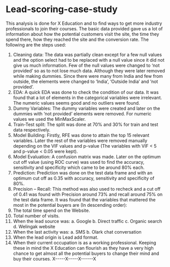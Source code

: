 # Lead-scoring-case-study
This analysis is done for X Education and to find ways to get more industry professionals to join their courses. The basic data provided gave us a lot of information about how the potential customers visit the site, the time they spend there, how they reached the site and the conversion rate.
The following are the steps used:
1. Cleaning data:
The data was partially clean except for a few null values and the option select had to
be replaced with a null value since it did not give us much information. Few of the
null values were changed to ‘not provided’ so as to not lose much data. Although they
were later removed while making dummies. Since there were many from India and
few from outside, the elements were changed to ‘India’, ‘Outside India’ and ‘not
provided’.
2. EDA:
A quick EDA was done to check the condition of our data. It was found that a lot of
elements in the categorical variables were irrelevant. The numeric values seems good
and no outliers were found.
3. Dummy Variables:
The dummy variables were created and later on the dummies with ‘not provided’
elements were removed. For numeric values we used the MinMaxScaler.
4. Train-Test split:
The split was done at 70% and 30% for train and test data respectively.
5. Model Building:
Firstly, RFE was done to attain the top 15 relevant variables. Later the rest of the
variables were removed manually depending on the VIF values and p-value (The
variables with VIF < 5 and p-value < 0.05 were kept).
6. Model Evaluation:
A confusion matrix was made. Later on the optimum cut off value (using ROC curve)
was used to find the accuracy, sensitivity and specificity which came to be around
80% each.
7. Prediction:
Prediction was done on the test data frame and with an optimum cut off as 0.35 with
accuracy, sensitivity and specificity of 80%.
8. Precision – Recall:
This method was also used to recheck and a cut off of 0.41 was found with Precision
around 73% and recall around 75% on the test data frame.
It was found that the variables that mattered the most in the potential buyers are (In
descending order):
1. The total time spend on the Website.
2. Total number of visits.
3. When the lead source was:
a. Google
b. Direct traffic
c. Organic search
d. Welingak website
4. When the last activity was:
a. SMS
b. Olark chat conversation
5. When the lead origin is Lead add format.
6. When their current occupation is as a working professional.
Keeping these in mind the X Education can flourish as they have a very high chance to get
almost all the potential buyers to change their mind and buy their courses.
X-----X-----X------X
